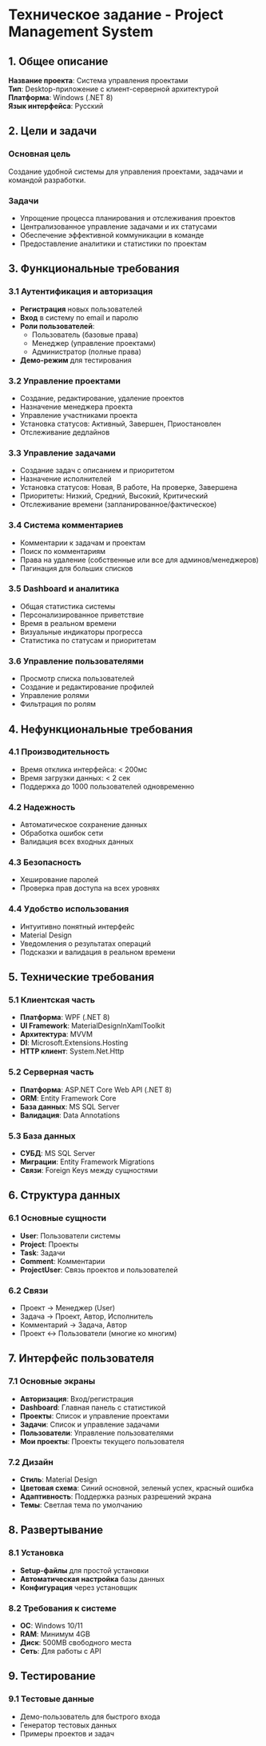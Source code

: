 # Техническое задание - Project Management System

## 1. Общее описание

**Название проекта**: Система управления проектами  
**Тип**: Desktop-приложение с клиент-серверной архитектурой  
**Платформа**: Windows (.NET 8)  
**Язык интерфейса**: Русский  

## 2. Цели и задачи

### Основная цель
Создание удобной системы для управления проектами, задачами и командой разработки.

### Задачи
- Упрощение процесса планирования и отслеживания проектов
- Централизованное управление задачами и их статусами
- Обеспечение эффективной коммуникации в команде
- Предоставление аналитики и статистики по проектам

## 3. Функциональные требования

### 3.1 Аутентификация и авторизация
- **Регистрация** новых пользователей
- **Вход** в систему по email и паролю
- **Роли пользователей**:
  - Пользователь (базовые права)
  - Менеджер (управление проектами)
  - Администратор (полные права)
- **Демо-режим** для тестирования

### 3.2 Управление проектами
- Создание, редактирование, удаление проектов
- Назначение менеджера проекта
- Управление участниками проекта
- Установка статусов: Активный, Завершен, Приостановлен
- Отслеживание дедлайнов

### 3.3 Управление задачами
- Создание задач с описанием и приоритетом
- Назначение исполнителей
- Установка статусов: Новая, В работе, На проверке, Завершена
- Приоритеты: Низкий, Средний, Высокий, Критический
- Отслеживание времени (запланированное/фактическое)

### 3.4 Система комментариев
- Комментарии к задачам и проектам
- Поиск по комментариям
- Права на удаление (собственные или все для админов/менеджеров)
- Пагинация для больших списков

### 3.5 Dashboard и аналитика
- Общая статистика системы
- Персонализированное приветствие
- Время в реальном времени
- Визуальные индикаторы прогресса
- Статистика по статусам и приоритетам

### 3.6 Управление пользователями
- Просмотр списка пользователей
- Создание и редактирование профилей
- Управление ролями
- Фильтрация по ролям

## 4. Нефункциональные требования

### 4.1 Производительность
- Время отклика интерфейса: < 200мс
- Время загрузки данных: < 2 сек
- Поддержка до 1000 пользователей одновременно

### 4.2 Надежность
- Автоматическое сохранение данных
- Обработка ошибок сети
- Валидация всех входных данных

### 4.3 Безопасность
- Хеширование паролей
- Проверка прав доступа на всех уровнях

### 4.4 Удобство использования
- Интуитивно понятный интерфейс
- Material Design
- Уведомления о результатах операций
- Подсказки и валидация в реальном времени

## 5. Технические требования

### 5.1 Клиентская часть
- **Платформа**: WPF (.NET 8)
- **UI Framework**: MaterialDesignInXamlToolkit
- **Архитектура**: MVVM
- **DI**: Microsoft.Extensions.Hosting
- **HTTP клиент**: System.Net.Http

### 5.2 Серверная часть
- **Платформа**: ASP.NET Core Web API (.NET 8)
- **ORM**: Entity Framework Core
- **База данных**: MS SQL Server
- **Валидация**: Data Annotations

### 5.3 База данных
- **СУБД**: MS SQL Server
- **Миграции**: Entity Framework Migrations
- **Связи**: Foreign Keys между сущностями

## 6. Структура данных

### 6.1 Основные сущности
- **User**: Пользователи системы
- **Project**: Проекты
- **Task**: Задачи
- **Comment**: Комментарии
- **ProjectUser**: Связь проектов и пользователей

### 6.2 Связи
- Проект → Менеджер (User)
- Задача → Проект, Автор, Исполнитель
- Комментарий → Задача, Автор
- Проект ↔ Пользователи (многие ко многим)

## 7. Интерфейс пользователя

### 7.1 Основные экраны
- **Авторизация**: Вход/регистрация
- **Dashboard**: Главная панель с статистикой
- **Проекты**: Список и управление проектами
- **Задачи**: Список и управление задачами
- **Пользователи**: Управление пользователями
- **Мои проекты**: Проекты текущего пользователя

### 7.2 Дизайн
- **Стиль**: Material Design
- **Цветовая схема**: Синий основной, зеленый успех, красный ошибка
- **Адаптивность**: Поддержка разных разрешений экрана
- **Темы**: Светлая тема по умолчанию

## 8. Развертывание

### 8.1 Установка
- **Setup-файлы** для простой установки
- **Автоматическая настройка** базы данных
- **Конфигурация** через установщик

### 8.2 Требования к системе
- **ОС**: Windows 10/11
- **RAM**: Минимум 4GB
- **Диск**: 500MB свободного места
- **Сеть**: Для работы с API

## 9. Тестирование

### 9.1 Тестовые данные
- Демо-пользователь для быстрого входа
- Генератор тестовых данных
- Примеры проектов и задач

